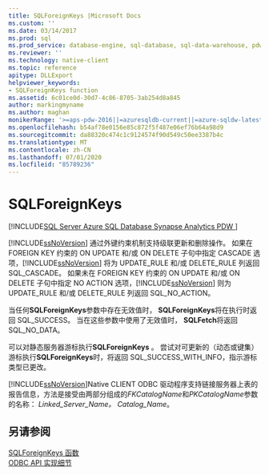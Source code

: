 ```yaml
---
title: SQLForeignKeys |Microsoft Docs
ms.custom: ''
ms.date: 03/14/2017
ms.prod: sql
ms.prod_service: database-engine, sql-database, sql-data-warehouse, pdw
ms.reviewer: ''
ms.technology: native-client
ms.topic: reference
apitype: DLLExport
helpviewer_keywords:
- SQLForeignKeys function
ms.assetid: 6c01ce0d-30d7-4c86-8705-3ab254d8a845
author: markingmyname
ms.author: maghan
monikerRange: '>=aps-pdw-2016||=azuresqldb-current||=azure-sqldw-latest||>=sql-server-2016||=sqlallproducts-allversions||>=sql-server-linux-2017||=azuresqldb-mi-current'
ms.openlocfilehash: b54af78e0156e85c872f5f487e06ef76b64a98d9
ms.sourcegitcommit: da88320c474c1c9124574f90d549c50ee3387b4c
ms.translationtype: MT
ms.contentlocale: zh-CN
ms.lasthandoff: 07/01/2020
ms.locfileid: "85789236"
---
```

# <a name="sqlforeignkeys"></a>SQLForeignKeys
[!INCLUDE[SQL Server Azure SQL Database Synapse Analytics PDW ](../../includes/applies-to-version/sql-asdb-asdbmi-asdw-pdw.md)]

  [!INCLUDE[ssNoVersion](../../includes/ssnoversion-md.md)] 通过外键约束机制支持级联更新和删除操作。 如果在 FOREIGN KEY 约束的 ON UPDATE 和/或 ON DELETE 子句中指定 CASCADE 选项，[!INCLUDE[ssNoVersion](../../includes/ssnoversion-md.md)] 将为 UPDATE_RULE 和/或 DELETE_RULE 列返回 SQL_CASCADE。 如果未在 FOREIGN KEY 约束的 ON UPDATE 和/或 ON DELETE 子句中指定 NO ACTION 选项，[!INCLUDE[ssNoVersion](../../includes/ssnoversion-md.md)] 则为 UPDATE_RULE 和/或 DELETE_RULE 列返回 SQL_NO_ACTION。  
  
 当任何**SQLForeignKeys**参数中存在无效值时， **SQLForeignKeys**将在执行时返回 SQL_SUCCESS。 当在这些参数中使用了无效值时， **SQLFetch**将返回 SQL_NO_DATA。  
  
 可以对静态服务器游标执行**SQLForeignKeys** 。 尝试对可更新的（动态或键集）游标执行**SQLForeignKeys**时，将返回 SQL_SUCCESS_WITH_INFO，指示游标类型已更改。  
  
 [!INCLUDE[ssNoVersion](../../includes/ssnoversion-md.md)]Native CLIENT ODBC 驱动程序支持链接服务器上表的报告信息，方法是接受由两部分组成的*FKCatalogName*和*PKCatalogName*参数的名称： *Linked_Server_Name。 Catalog_Name*。  
  
## <a name="see-also"></a>另请参阅  
 [SQLForeignKeys 函数](https://go.microsoft.com/fwlink/?LinkId=59344)   
 [ODBC API 实现细节](../../relational-databases/native-client-odbc-api/odbc-api-implementation-details.md)  
  
  
